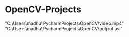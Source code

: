 # OpenCV-Projects
"C:\Users\madhu\PycharmProjects\OpenCV\video.mp4"
"C:\Users\madhu\PycharmProjects\OpenCV\output.avi"
